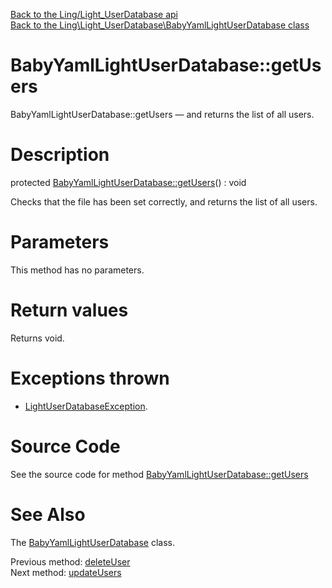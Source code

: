 [Back to the Ling/Light_UserDatabase api](https://github.com/lingtalfi/Light_UserDatabase/blob/master/doc/api/Ling/Light_UserDatabase.md)<br>
[Back to the Ling\Light_UserDatabase\BabyYamlLightUserDatabase class](https://github.com/lingtalfi/Light_UserDatabase/blob/master/doc/api/Ling/Light_UserDatabase/BabyYamlLightUserDatabase.md)


BabyYamlLightUserDatabase::getUsers
================



BabyYamlLightUserDatabase::getUsers — and returns the list of all users.




Description
================


protected [BabyYamlLightUserDatabase::getUsers](https://github.com/lingtalfi/Light_UserDatabase/blob/master/doc/api/Ling/Light_UserDatabase/BabyYamlLightUserDatabase/getUsers.md)() : void




Checks that the file has been set correctly,
and returns the list of all users.




Parameters
================

This method has no parameters.


Return values
================

Returns void.


Exceptions thrown
================

- [LightUserDatabaseException](https://github.com/lingtalfi/Light_UserDatabase/blob/master/doc/api/Ling/Light_UserDatabase/Exception/LightUserDatabaseException.md).&nbsp;







Source Code
===========
See the source code for method [BabyYamlLightUserDatabase::getUsers](https://github.com/lingtalfi/Light_UserDatabase/blob/master/BabyYamlLightUserDatabase.php#L131-L138)


See Also
================

The [BabyYamlLightUserDatabase](https://github.com/lingtalfi/Light_UserDatabase/blob/master/doc/api/Ling/Light_UserDatabase/BabyYamlLightUserDatabase.md) class.

Previous method: [deleteUser](https://github.com/lingtalfi/Light_UserDatabase/blob/master/doc/api/Ling/Light_UserDatabase/BabyYamlLightUserDatabase/deleteUser.md)<br>Next method: [updateUsers](https://github.com/lingtalfi/Light_UserDatabase/blob/master/doc/api/Ling/Light_UserDatabase/BabyYamlLightUserDatabase/updateUsers.md)<br>

